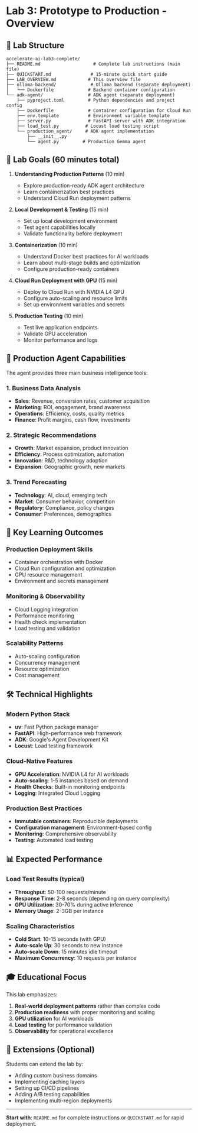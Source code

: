 # Lab 3: Prototype to Production - Overview

## 📁 Lab Structure

```
accelerate-ai-lab3-complete/
├── README.md                    # Complete lab instructions (main file)
├── QUICKSTART.md               # 15-minute quick start guide
├── LAB_OVERVIEW.md            # This overview file
├── ollama-backend/             # Ollama backend (separate deployment)
│   └── Dockerfile             # Backend container configuration
└── adk-agent/                 # ADK agent (separate deployment)
    ├── pyproject.toml         # Python dependencies and project config
    ├── Dockerfile             # Container configuration for Cloud Run
    ├── env.template           # Environment variable template
    ├── server.py              # FastAPI server with ADK integration
    ├── load_test.py          # Locust load testing script
    └── production_agent/     # ADK agent implementation
        ├── __init__.py
        └── agent.py         # Production Gemma agent
```

## 🎯 Lab Goals (60 minutes total)

1. **Understanding Production Patterns** (10 min)

   - Explore production-ready ADK agent architecture
   - Learn containerization best practices
   - Understand Cloud Run deployment patterns

2. **Local Development & Testing** (15 min)

   - Set up local development environment
   - Test agent capabilities locally
   - Validate functionality before deployment

3. **Containerization** (10 min)

   - Understand Docker best practices for AI workloads
   - Learn about multi-stage builds and optimization
   - Configure production-ready containers

4. **Cloud Run Deployment with GPU** (15 min)

   - Deploy to Cloud Run with NVIDIA L4 GPU
   - Configure auto-scaling and resource limits
   - Set up environment variables and secrets

5. **Production Testing** (10 min)
   - Test live application endpoints
   - Validate GPU acceleration
   - Monitor performance and logs

## 🤖 Production Agent Capabilities

The agent provides three main business intelligence tools:

### 1. Business Data Analysis

- **Sales**: Revenue, conversion rates, customer acquisition
- **Marketing**: ROI, engagement, brand awareness
- **Operations**: Efficiency, costs, quality metrics
- **Finance**: Profit margins, cash flow, investments

### 2. Strategic Recommendations

- **Growth**: Market expansion, product innovation
- **Efficiency**: Process optimization, automation
- **Innovation**: R&D, technology adoption
- **Expansion**: Geographic growth, new markets

### 3. Trend Forecasting

- **Technology**: AI, cloud, emerging tech
- **Market**: Consumer behavior, competition
- **Regulatory**: Compliance, policy changes
- **Consumer**: Preferences, demographics

## 🚀 Key Learning Outcomes

### Production Deployment Skills

- Container orchestration with Docker
- Cloud Run configuration and optimization
- GPU resource management
- Environment and secrets management

### Monitoring & Observability

- Cloud Logging integration
- Performance monitoring
- Health check implementation
- Load testing and validation

### Scalability Patterns

- Auto-scaling configuration
- Concurrency management
- Resource optimization
- Cost management

## 🛠️ Technical Highlights

### Modern Python Stack

- **uv**: Fast Python package manager
- **FastAPI**: High-performance web framework
- **ADK**: Google's Agent Development Kit
- **Locust**: Load testing framework

### Cloud-Native Features

- **GPU Acceleration**: NVIDIA L4 for AI workloads
- **Auto-scaling**: 1-5 instances based on demand
- **Health Checks**: Built-in monitoring endpoints
- **Logging**: Integrated Cloud Logging

### Production Best Practices

- **Immutable containers**: Reproducible deployments
- **Configuration management**: Environment-based config
- **Monitoring**: Comprehensive observability
- **Testing**: Automated load testing

## 📊 Expected Performance

### Load Test Results (typical)

- **Throughput**: 50-100 requests/minute
- **Response Time**: 2-8 seconds (depending on query complexity)
- **GPU Utilization**: 30-70% during active inference
- **Memory Usage**: 2-3GB per instance

### Scaling Characteristics

- **Cold Start**: 10-15 seconds (with GPU)
- **Auto-scale Up**: 30 seconds to new instance
- **Auto-scale Down**: 15 minutes idle timeout
- **Maximum Concurrency**: 10 requests per instance

## 🎓 Educational Focus

This lab emphasizes:

1. **Real-world deployment patterns** rather than complex code
2. **Production readiness** with proper monitoring and scaling
3. **GPU utilization** for AI workloads
4. **Load testing** for performance validation
5. **Observability** for operational excellence

## 🔄 Extensions (Optional)

Students can extend the lab by:

- Adding custom business domains
- Implementing caching layers
- Setting up CI/CD pipelines
- Adding A/B testing capabilities
- Implementing multi-region deployments

---

**Start with**: `README.md` for complete instructions or `QUICKSTART.md` for rapid deployment.
